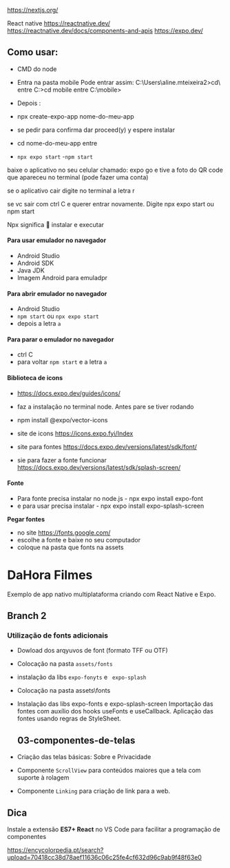 https://nextjs.org/

React native
https://reactnative.dev/
https://reactnative.dev/docs/components-and-apis
https://expo.dev/

## Como usar:

- CMD do node
- Entra na pasta mobile
  Pode entrar assim:
  C:\Users\aline.mteixeira2>cd\ entre
  C:\>cd mobile entre
  C:\mobile>

- Depois :
- npx create-expo-app nome-do-meu-app
- se pedir para confirma dar proceed(y) y
  espere instalar

- cd nome-do-meu-app entre
- `npx expo start` -`npm start`

baixe o aplicativo no seu celular chamado: expo go e tive a foto do QR code que apareceu no terminal (pode fazer uma conta)

se o aplicativo cair digite no terminal a letra r

se vc sair com ctrl C e querer entrar novamente. Digite npx expo start ou npm start

Npx significa  instalar e executar

#### Para usar emulador no navegador

- Android Studio
- Android SDK
- Java JDK
- Imagem Android para emuladpr

#### Para abrir emulador no navegador

- Android Studio
- `npm start` ou `npx expo start`
- depois a letra `a`

#### Para parar o emulador no navegador

- ctrl C
- para voltar `npm start` e a letra `a`

#### Biblioteca de icons

- https://docs.expo.dev/guides/icons/
- faz a instalação no terminal node. Antes pare se tiver rodando
- npm install @expo/vector-icons

- site de icons https://icons.expo.fyi/Index

- site para fontes https://docs.expo.dev/versions/latest/sdk/font/
- sie para fazer a fonte funcionar https://docs.expo.dev/versions/latest/sdk/splash-screen/

#### Fonte

- Para fonte precisa instalar no node.js - npx expo install expo-font
- e para usar precisa instalar - npx expo install expo-splash-screen

**Pegar fontes**

- no site https://fonts.google.com/
- escolhe a fonte e baixe no seu computador
- coloque na pasta que fonts na assets

# DaHora Filmes

Exemplo de app nativo multiplataforma criando com React Native e Expo.

## Branch 2

### Utilização de fonts adicionais

- Dowload dos arqyuvos de font (formato TFF ou OTF)
- Colocação na pasta `assets/fonts`
- instalação da libs `expo-fonyts` e ` expo-splash`

- Colocação na pasta assets\fonts
- Instalação das libs expo-fonts e expo-splash-screen
  Importação das fontes com auxílio dos hooks useFonts e useCallback.
  Aplicação das fontes usando regras de StyleSheet.

  ## 03-componentes-de-telas

- Criação das telas básicas: Sobre e Privacidade
- Componente `ScrollView` para conteúdos maiores que a tela com suporte à rolagem
- Componente `Linking` para criação de link para a web.

## Dica

Instale a extensão **ES7+ React** no VS Code para facilitar a programação de componentes

https://encycolorpedia.pt/search?upload=70418cc38d78aef11636c06c25fe4cf632d96c9ab9f48f63e0
